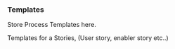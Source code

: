 ### Templates

Store Process Templates here.

Templates for a Stories, (User story, enabler story etc..)